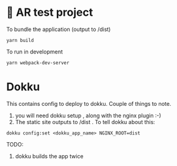 # 🚀 AR test project

To bundle the application (output to /dist)

```
yarn build
```

To run in development
```
yarn webpack-dev-server
```

# Dokku
This contains config to deploy to dokku. Couple of things to note.
1. you will need dokku setup , along with the nginx plugin :-)
2. The static site outputs to /dist . To tell dokku about this:
```
dokku config:set <dokku_app_name> NGINX_ROOT=dist
```

TODO:
1. dokku builds the app twice
